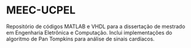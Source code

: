 # MEEC-UCPEL
Repositório de códigos MATLAB e VHDL para a dissertação de mestrado em Engenharia Eletrônica e Computação. Inclui implementações do algoritmo de Pan Tompkins para análise de sinais cardíacos.
